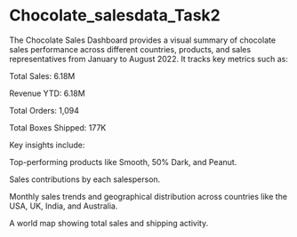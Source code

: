 # Chocolate_salesdata_Task2
The Chocolate Sales Dashboard provides a visual summary of chocolate sales performance across different countries, products, and sales representatives from January to August 2022. It tracks key metrics such as:

Total Sales: 6.18M

Revenue YTD: 6.18M

Total Orders: 1,094

Total Boxes Shipped: 177K

Key insights include:

Top-performing products like Smooth, 50% Dark, and Peanut.

Sales contributions by each salesperson.

Monthly sales trends and geographical distribution across countries like the USA, UK, India, and Australia.

A world map showing total sales and shipping activity.

